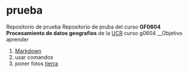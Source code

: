 # prueba
Repositorio de prueba
Repositorio de pruba del curso __GF0604 Procesamiento de datos geografios__ de la [UCR](https://www.ucr.ac.cr/)
curso g0604
__Objetivo aprender
1. [Markdown](https://www.markdowntutorial.com/)
2. usar comandos
3. poner fotos
[tierra](https://upload.wikimedia.org/wikipedia/commons/thumb/1/1f/As08-16-2593.jpg/280px-As08-16-2593.jpg)

